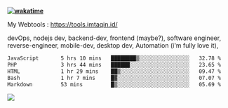 **[![wakatime](https://wakatime.com/badge/user/87646243-158a-4241-a3cb-668e1fa2dbb8.svg)](https://wakatime.com/@87646243-158a-4241-a3cb-668e1fa2dbb8?style=plastic)**


My Webtools : https://tools.imtaqin.id/


devOps, nodejs dev, backend-dev, frontend (maybe?), software engineer, reverse-engineer, mobile-dev, desktop dev, Automation (i'm fully love it), 

<!--START_SECTION:waka-->

```txt
JavaScript       5 hrs 10 mins   ████████▒░░░░░░░░░░░░░░░░   32.78 %
PHP              3 hrs 44 mins   ██████░░░░░░░░░░░░░░░░░░░   23.65 %
HTML             1 hr 29 mins    ██▒░░░░░░░░░░░░░░░░░░░░░░   09.47 %
Bash             1 hr 7 mins     █▓░░░░░░░░░░░░░░░░░░░░░░░   07.07 %
Markdown         53 mins         █▒░░░░░░░░░░░░░░░░░░░░░░░   05.69 %
```

<!--END_SECTION:waka-->

<img src="https://github-readme-activity-graph-fjqz177.vercel.app/graph?username=fdciabdul&theme=github-dark"/>
